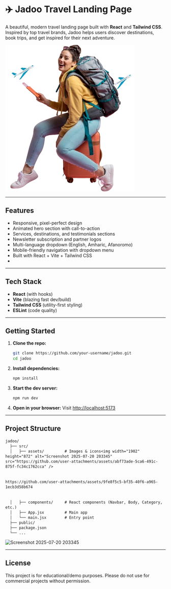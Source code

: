 # ✈️ Jadoo Travel Landing Page

A beautiful, modern travel landing page built with **React** and **Tailwind CSS**. Inspired by top travel brands, Jadoo helps users discover destinations, book trips, and get inspired for their next adventure.

![Jadoo Hero Screenshot](./src/assets/home.png)

---

## Features

- Responsive, pixel-perfect design
- Animated hero section with call-to-action
- Services, destinations, and testimonials sections
- Newsletter subscription and partner logos
- Multi-language dropdown (English, Amharic, Afanoromo)
- Mobile-friendly navigation with dropdown menu
- Built with React + Vite + Tailwind CSS
- 

---

## Tech Stack

- **React** (with hooks)
- **Vite** (blazing fast dev/build)
- **Tailwind CSS** (utility-first styling)
- **ESLint** (code quality)

---

##  Getting Started

1. **Clone the repo:**
   ```bash
   git clone https://github.com/your-username/jadoo.git
   cd jadoo
   ```
2. **Install dependencies:**
   ```bash
   npm install
   ```
3. **Start the dev server:**
   ```bash
   npm run dev
   ```
4. **Open in your browser:**
   Visit [http://localhost:5173](http://localhost:5173)

---

##  Project Structure

```
jadoo/
  ├── src/
  │   ├── assets/         # Images & icons<img width="1902" height="872" alt="Screenshot 2025-07-20 203345" src="https://github.com/user-attachments/assets/abf73ade-5ca6-491c-875f-fc34c1762cca" />


https://github.com/user-attachments/assets/9fe8f5c5-bf35-40f6-a965-1ecb3d58b674


  │   ├── components/     # React components (Navbar, Body, Category, etc.)
  │   ├── App.jsx         # Main app
  │   └── main.jsx        # Entry point
  ├── public/
  ├── package.json
  └── ...
```
<img width="1902" height="872" alt="Screenshot 2025-07-20 203345" src="https://github.com/user-attachments/assets/55266423-cc83-449e-8855-4cf67e3d8c80" />

---



##  License

This project is for educational/demo purposes. Please do not use for commercial projects without permission.

